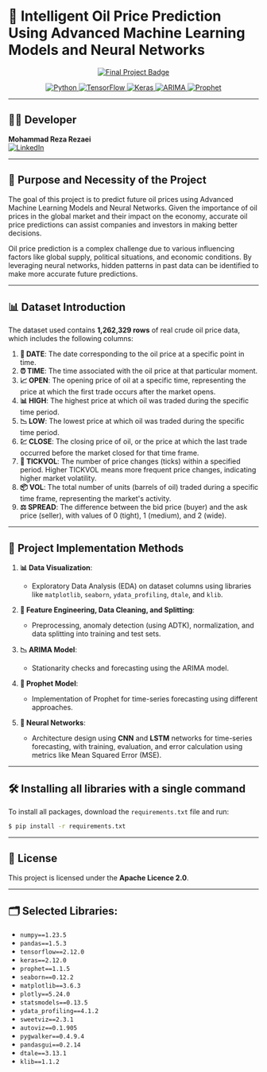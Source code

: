 # 🚀 Intelligent Oil Price Prediction Using Advanced Machine Learning Models and Neural Networks

<p align="center">
    <a href="https://github.com/M-RezaeiGH">
        <img src="https://github.com/user-attachments/assets/606f038d-0bc6-4937-8d74-faea00e0b886" alt="Final Project Badge">
    </a>
</p>

<p align="center">
    <a href="https://www.python.org">
        <img src="https://img.shields.io/badge/Python-3.10.7-blue.svg" alt="Python">
    </a>
    <a href="https://www.tensorflow.org">
        <img src="https://img.shields.io/badge/TensorFlow-2.12.0-orange.svg" alt="TensorFlow">
    </a>
    <a href="https://keras.io">
        <img src="https://img.shields.io/badge/Keras-2.12.0-red.svg" alt="Keras">
    </a>
    <a href="https://www.statsmodels.org/stable/generated/statsmodels.tsa.arima.model.ARIMA.html">
        <img src="https://img.shields.io/badge/ARIMA-Model-green.svg" alt="ARIMA">
    </a>
    <a href="https://facebook.github.io/prophet/">
        <img src="https://img.shields.io/badge/Prophet-Model-yellow.svg" alt="Prophet">
    </a>
</p>

----
## 👨‍💻 Developer

**Mohammad Reza Rezaei**  
[![LinkedIn](https://img.shields.io/badge/LinkedIn-Connect-blue.svg)](https://www.linkedin.com/in/m-rezaei/)

---

## 🌟 Purpose and Necessity of the Project

The goal of this project is to predict future oil prices using Advanced Machine Learning Models and Neural Networks. Given the importance of oil prices in the global market and their impact on the economy, accurate oil price predictions can assist companies and investors in making better decisions.

Oil price prediction is a complex challenge due to various influencing factors like global supply, political situations, and economic conditions. By leveraging neural networks, hidden patterns in past data can be identified to make more accurate future predictions.

---

## 📊 Dataset Introduction

The dataset used contains **1,262,329 rows** of real crude oil price data, which includes the following columns:

1. **📅 DATE**: The date corresponding to the oil price at a specific point in time.
2. **⏰ TIME**: The time associated with the oil price at that particular moment.
3. **📈 OPEN**: The opening price of oil at a specific time, representing the price at which the first trade occurs after the market opens.
4. **📊 HIGH**: The highest price at which oil was traded during the specific time period.
5. **📉 LOW**: The lowest price at which oil was traded during the specific time period.
6. **💹 CLOSE**: The closing price of oil, or the price at which the last trade occurred before the market closed for that time frame.
7. **🔄 TICKVOL**: The number of price changes (ticks) within a specified period. Higher TICKVOL means more frequent price changes, indicating higher market volatility.
8. **📦 VOL**: The total number of units (barrels of oil) traded during a specific time frame, representing the market's activity.
9. **⚖️ SPREAD**: The difference between the bid price (buyer) and the ask price (seller), with values of 0 (tight), 1 (medium), and 2 (wide).

---

## 🔧 Project Implementation Methods

1. **📊 Data Visualization**:  
   - Exploratory Data Analysis (EDA) on dataset columns using libraries like `matplotlib`, `seaborn`, `ydata_profiling`, `dtale`, and `klib`.

2. **🧹 Feature Engineering, Data Cleaning, and Splitting**:
   - Preprocessing, anomaly detection (using ADTK), normalization, and data splitting into training and test sets.

3. **📉 ARIMA Model**:
   - Stationarity checks and forecasting using the ARIMA model.

4. **🔮 Prophet Model**:
   - Implementation of Prophet for time-series forecasting using different approaches.

5. **🤖 Neural Networks**:
   - Architecture design using **CNN** and **LSTM** networks for time-series forecasting, with training, evaluation, and error calculation using metrics like Mean Squared Error (MSE).

---

## 🛠️ Installing all libraries with a single command

To install all packages, download the `requirements.txt` file and run:

```bash
$ pip install -r requirements.txt
```

---

## 📝 License

This project is licensed under the **Apache Licence 2.0**.

---

## 🗂️ Selected Libraries:

- `numpy==1.23.5`
- `pandas==1.5.3`
- `tensorflow==2.12.0`
- `keras==2.12.0`
- `prophet==1.1.5`
- `seaborn==0.12.2`
- `matplotlib==3.6.3`
- `plotly==5.24.0`
- `statsmodels==0.13.5`
- `ydata_profiling==4.1.2`
- `sweetviz==2.3.1`
- `autoviz==0.1.905`
- `pygwalker==0.4.9.4`
- `pandasgui==0.2.14`
- `dtale==3.13.1`
- `klib==1.1.2`
